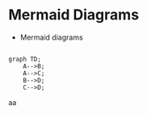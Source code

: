 # Mermaid Diagrams

- Mermaid diagrams

```mermaid

graph TD;
    A-->B;
    A-->C;
    B-->D;
    C-->D;

```

aa